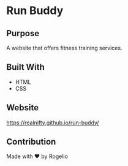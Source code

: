 # Run Buddy

## Purpose
A website that offers fitness training services.

## Built With
* HTML
* CSS

## Website
https://realnifty.github.io/run-buddy/

## Contribution
Made with ❤️ by Rogelio
